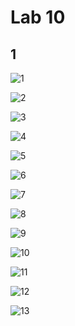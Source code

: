 # Lab 10
## 1
![1](images/Screenshot(152).png)

![2](images/Screenshot(153).png)

![3](images/Screenshot(154).png)

![4](images/Screenshot(155).png)

![5](images/Screenshot(156).png)

![6](images/Screenshot(157).png)

![7](images/Screenshot(158).png)

![8](images/Screenshot(159).png)

![9](images/Screenshot(160).png)

![10](images/Screenshot(161).png)

![11](images/Screenshot(162).png)

![12](images/Screenshot(163).png)

![13](images/Screenshot(164).png)
